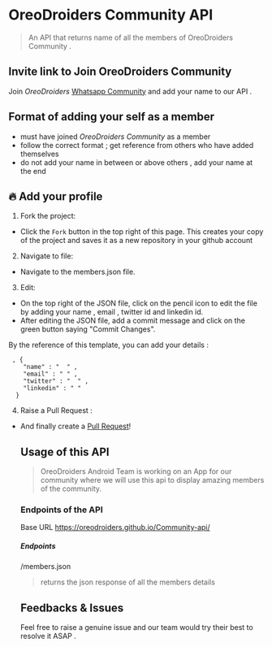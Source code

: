 # OreoDroiders Community API
> An API  that returns name of all the  members of OreoDroiders Community .



## Invite link to Join OreoDroiders Community
Join *OreoDroiders* [Whatsapp Community](https://chat.whatsapp.com/GtW7GwySGDhCk7KtNGiHMO) and add your  name to our API .


## Format of adding your self as a member
- must have joined *OreoDroiders Community* as a member
- follow the correct format ; get reference from others who have added themselves
-  do not add your name  in between or above others , add your name at the end
 
## 🔥 Add your profile

1. Fork the project:

- Click the `Fork` button in the top right of this page. This creates  your copy of the project and saves it as a new repository in your github account

2. Navigate to file:

- Navigate to the members.json file.

3. Edit:

- On the top right of the JSON file, click on the pencil icon to edit the file by adding your name , email , twitter id and linkedin id.
- After editing the JSON file, add a commit message and click on the green button saying "Commit Changes". 

 By the reference of this template, you can add your details :
```
 , {
    "name" : "  " ,
    "email" : " " ,
    "twitter" : "  " ,
    "linkedin" : " " 
  } 
  ```
  
4. Raise a Pull Request :

- And finally create a [Pull Request](https://help.github.com/en/github/collaborating-with-issues-and-pull-requests/creating-a-pull-request)!
  
  ## Usage of this API
  > OreoDroiders Android Team is working on an App for our community where we will use this api to display amazing members of the community.
  
  ### Endpoints of the API
  
  Base URL 
  https://oreodroiders.github.io/Community-api/
  
  ##### Endpoints
  
  /members.json
  > returns the json response of all the members details
  
  
  ## Feedbacks & Issues
  
  Feel free to raise a genuine issue and our team would try their best to resolve it ASAP .

